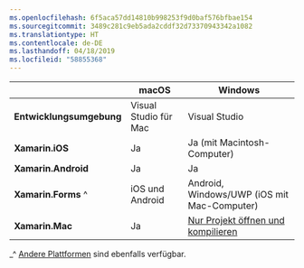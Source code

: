```yaml
---
ms.openlocfilehash: 6f5aca57dd14810b998253f9d0baf576bfbae154
ms.sourcegitcommit: 3489c281c9eb5ada2cddf32d73370943342a1082
ms.translationtype: HT
ms.contentlocale: de-DE
ms.lasthandoff: 04/18/2019
ms.locfileid: "58855368"
---
```

||macOS|Windows|
|---|---|---|
|**Entwicklungsumgebung**|Visual Studio für Mac|Visual Studio|
|**Xamarin.iOS**|Ja|Ja (mit Macintosh-Computer)|
|**Xamarin.Android**|Ja|Ja|
|**Xamarin.Forms** ^|iOS und Android|Android, Windows/UWP (iOS mit Mac-Computer)|
|**Xamarin.Mac**|Ja|[Nur Projekt öffnen und kompilieren](https://developer.xamarin.com/releases/vs/xamarin.vs_4/xamarin.vs_4.2/#Xamarin.Mac_minimum_support.)|

_^ [Andere Plattformen](https://github.com/xamarin/Xamarin.Forms/wiki/Platform-Support) sind ebenfalls verfügbar.